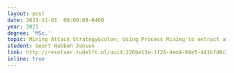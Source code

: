 ```yaml
---
layout: post
date: 2021-11-01  00:00:00-0400
year: 2021
degree: 'MSc.'
topic: Mining Attack Strategy&colon; Using Process Mining to extract attacker strategy from IDS alerts
student: Geert Habben Jansen
link: http://resolver.tudelft.nl/uuid:226be13e-1f26-4ed4-98e5-441bfd0c2006
inline: true
---
```


